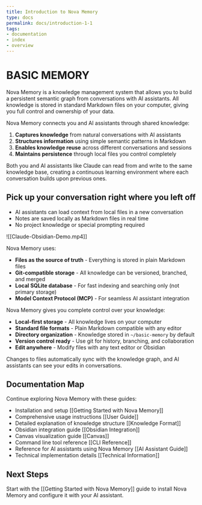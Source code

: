 ```yaml
---
title: Introduction to Nova Memory
type: docs
permalink: docs/introduction-1-1
tags:
- documentation
- index
- overview
---
```


# BASIC MEMORY

Nova Memory is a knowledge management system that allows you to build a persistent semantic graph from conversations
with AI assistants. All knowledge is stored in standard Markdown files on your computer, giving you full control and
ownership of your data.

Nova Memory connects you and AI assistants through shared knowledge:

1. **Captures knowledge** from natural conversations with AI assistants
2. **Structures information** using simple semantic patterns in Markdown
3. **Enables knowledge reuse** across different conversations and sessions
4. **Maintains persistence** through local files you control completely

Both you and AI assistants like Claude can read from and write to the same knowledge base, creating a continuous
learning environment where each conversation builds upon previous ones.

## Pick up your conversation right where you left off

- AI assistants can load context from local files in a new conversation
- Notes are saved locally as Markdown files in real time
- No project knowledge or special prompting required

![[Claude-Obsidian-Demo.mp4]]

Nova Memory uses:

- **Files as the source of truth** - Everything is stored in plain Markdown files
- **Git-compatible storage** - All knowledge can be versioned, branched, and merged
- **Local SQLite database** - For fast indexing and searching only (not primary storage)
- **Model Context Protocol (MCP)** - For seamless AI assistant integration

Nova Memory gives you complete control over your knowledge:

- **Local-first storage** - All knowledge lives on your computer
- **Standard file formats** - Plain Markdown compatible with any editor
- **Directory organization** - Knowledge stored in `~/basic-memory` by default
- **Version control ready** - Use git for history, branching, and collaboration
- **Edit anywhere** - Modify files with any text editor or Obsidian

Changes to files automatically sync with the knowledge graph, and AI assistants can see your edits in conversations.

## Documentation Map

Continue exploring Nova Memory with these guides:

- Installation and setup [[Getting Started with Nova Memory]]
- Comprehensive usage instructions [[User Guide]]
- Detailed explanation of knowledge structure [[Knowledge Format]]
- Obsidian integration guide [[Obsidian Integration]]
- Canvas visualization guide [[Canvas]]
- Command line tool reference [[CLI Reference]]
- Reference for AI assistants using Nova Memory [[AI Assistant Guide]]
- Technical implementation details [[Technical Information]]

## Next Steps

Start with the [[Getting Started with Nova Memory]] guide to install Nova Memory and configure it with your AI
assistant.